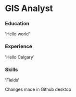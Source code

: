 # GIS Analyst

### Education
'Hello world'

### Experience
'Hello Calgary'

### Skills
'Fields'

Changes made in Github desktop





<!---
<style>.embed-container {position: relative; padding-bottom: 80%; height: 0; max-width: 100%;} .embed-container iframe, .embed-container object, .embed-container iframe{position: absolute; top: 0; left: 0; width: 100%; height: 100%;} small{position: absolute; z-index: 40; bottom: 0; margin-bottom: -15px;}</style><div class="embed-container"><iframe width="500" height="400" frameborder="0" scrolling="no" marginheight="0" marginwidth="0" title="Kangaroo rats habitat" src="//ucalgary.maps.arcgis.com/apps/Embed/index.html?webmap=e7a7b6c05cd34d9b96917b712947c59d&extent=-110.9497,50.2588,-110.1663,50.7275&zoom=true&previewImage=false&scale=true&disable_scroll=true&theme=light"></iframe></div>

Reference for embedding ESRI Online Map to websites:
https://youtu.be/jRI3l8WoaLw?si=sW_JRTw_XMJiKVWq

Reference for making the profile pic here
https://www.adobe.com/ca/creativecloud/photography/discover/photo-to-cartoon.html
--->

